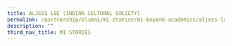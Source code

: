 ```yaml
---
title: ALJESS LEE (INDIAN CULTURAL SOCIETY)
permalink: /partnership/alumni/mi-stories/mi-beyond-academics/aljess-lee-indian-cultural-society/
description: ""
third_nav_title: MI STORIES
---
```


